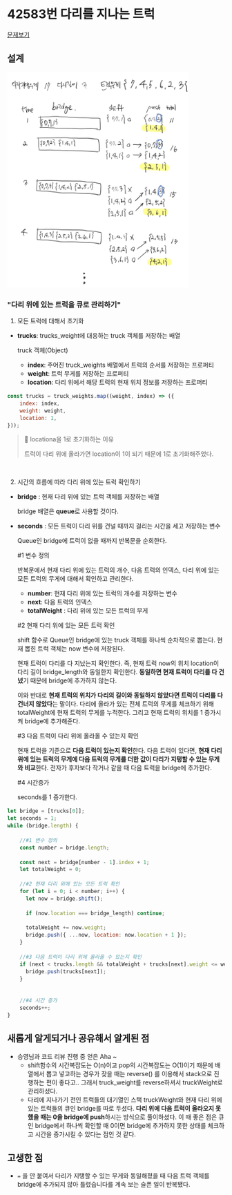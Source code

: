# 42583번 다리를 지나는 트럭 

[문제보기](https://programmers.co.kr/learn/courses/30/lessons/42583)

## 설계

<img src="./images/example.jpg" height="500">

### "다리 위에 있는 트럭을 큐로 관리하기"

1. 모든 트럭에 대해서 초기화

- **trucks**: trucks_weight에 대응하는 truck 객체를 저장하는 배열

    truck 객체(Object)
   - **index**: 주어진 truck_weights 배열에서 트럭의 순서를 저장하는 프로퍼티
   - **weight**: 트럭 무게를 저장하는 프로퍼티
   - **location**: 다리 위에서 해당 트럭의 현재 위치 정보를 저장하는 프로퍼티

```javascript
const trucks = truck_weights.map((weight, index) => ({
    index: index,
    weight: weight,
    location: 1,
}));
```
> 💛 locationa을 1로 초기화하는 이유
>
> 트럭이 다리 위에 올라가면 location이 1이 되기 때문에 1로 초기화해주었다. 

<br/>

2. 시간의 흐름에 따라 다리 위에 있는 트럭 확인하기
- **bridge** : 현재 다리 위에 있는 트럭 객체를 저장하는 배열
        
    bridge 배열은 **queue**로 사용할 것이다.

- **seconds** : 모든 트럭이 다리 위를 건널 때까지 걸리는 시간을 세고 저장하는 변수

    Queue인 bridge에 트럭이 없을 때까지 반복문을 순회한다. 
    
    #1 변수 정의

    반복문에서 현재 다리 위에 있는 트럭의 개수, 다음 트럭의 인덱스, 다리 위에 있는 모든 트럭의 무게에 대해서 확인하고 관리한다.
    - **number**:  현재 다리 위에 있는 트럭의 개수를 저장하는 변수
    - **next**: 다음 트럭의 인덱스
    - **totalWeight** : 다리 위에 있는 모든 트럭의 무게

    #2 현재 다리 위에 있는 모든 트럭 확인
    
    shift 함수로 Queue인 bridge에 있는 truck 객체를 하나씩 순차적으로 뽑는다. 현재 뽑힌 트럭 객체는 now 변수에 저장된다. 
    
    현재 트럭이 다리를 다 지났는지 확인한다. 즉, 현재 트럭 now의 위치 location이 다리 길이 bridge_length와 동일한지 확인한다. **동일하면 현재 트럭이 다리를 다 건넜**기 때문에 bridge에 추가하지 않는다. 
    
    이와 반대로 **현재 트럭의 위치가 다리의 길이와 동일하지 않았다면 트럭이 다리를 다 건너지 않았다**는 말이다. 다리에 올라가 있는 전체 트럭의 무게를 체크하기 위해 totalWeight에 현재 트럭의 무게를 누적한다. 그리고 현재 트럭의 위치를 1 증가시켜 bridge에 추가해준다.

    #3 다음 트럭이 다리 위에 올라올 수 있는지 확인
    
    현재 트럭을 기준으로 **다음 트럭이 있는지 확인**한다. 다음 트럭이 있다면, **현재 다리 위에 있는 트럭의 무게에 다음 트럭의 무게를 더한 값이 다리가 지탱할 수 있는 무게와 비교**한다. 전자가 후자보다 작거나 같을 때 다음 트럭을 bridge에 추가한다.  
    
    #4 시간증가
     
    seconds를 1 증가한다.
```javascript
let bridge = [trucks[0]];
let seconds = 1;
while (bridge.length) {

    //#1 변수 정의
    const number = bridge.length;

    const next = bridge[number - 1].index + 1;
    let totalWeight = 0;

    //#2 현재 다리 위에 있는 모든 트럭 확인
    for (let i = 0; i < number; i++) {
      let now = bridge.shift();

      if (now.location === bridge_length) continue;

      totalWeight += now.weight;
      bridge.push({ ...now, location: now.location + 1 });
    }

    //#3 다음 트럭이 다리 위에 올라올 수 있는지 확인
    if (next < trucks.length && totalWeight + trucks[next].weight <= weight) {
      bridge.push(trucks[next]);
    }


    //#4 시간 증가
    seconds++;
}
```

## 새롭게 알게되거나 공유해서 알게된 점
- 승영님과 코드 리뷰 진행 중 얻은 Aha ~
    - shift함수의 시간복잡도는 O(n)이고 pop의 시간복잡도는 O(1)이기 때문에 배열에서 뽑고 넣고하는 경우가 잦을 때는 reverse() 를 이용해서 stack으로 진행하는 편이 좋다고.. 그래서 truck_weight를 reverse하셔서 truckWeight로 관리하셨다.
    - 다리에 지나가기 전인 트럭들의 대기열인 스택 truckWeight와 현재 다리 위에 있는 트럭들의 큐인 bridge를 따로 두셨다. **다리 위에 다음 트럭이 올라오지 못했을 때는 0을 bridge에 push**하시는 방식으로 풀이하셨다. 이 때 좋은 점은 큐인 bridge에서 하나씩 확인할 때 0이면 bridge에 추가하지 못한 상태를 체크하고 시간을 증가시킬 수 있다는 점인 것 같다.


## 고생한 점
- `=` 을 안 붙여서 다리가 지탱할 수 있는 무게와 동일해졌을 때 다음 트럭 객체를 bridge에 추가되지 않아 틀렸습니다를 계속 보는 슬픈 일이 반복됐다.
